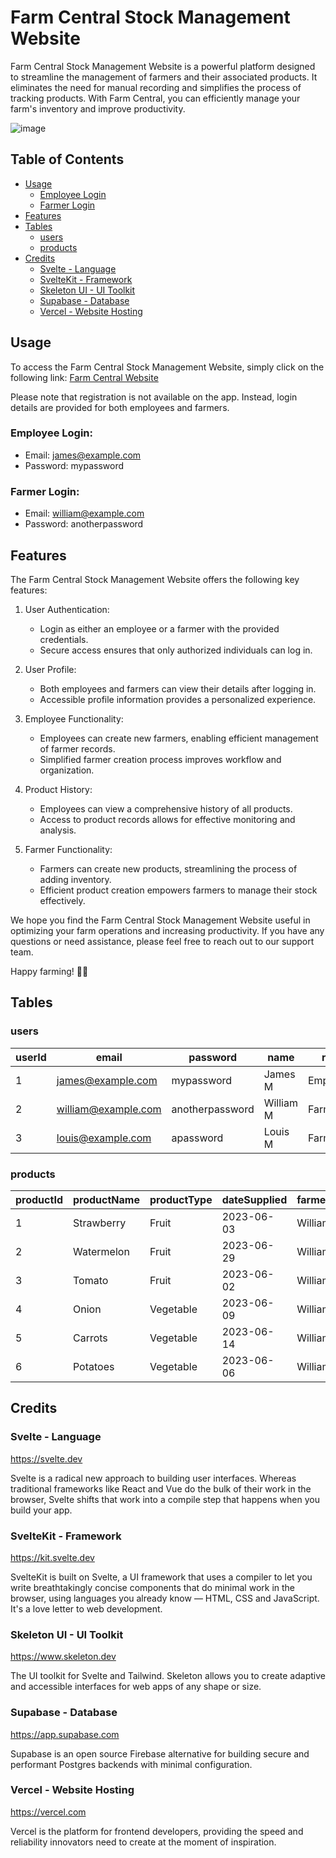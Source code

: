 # Farm Central Stock Management Website

Farm Central Stock Management Website is a powerful platform designed to streamline the management of farmers and their associated products. It eliminates the need for manual recording and simplifies the process of tracking products. With Farm Central, you can efficiently manage your farm's inventory and improve productivity.

![image](https://github.com/Thakshin4/FarmCentralWebsite/assets/69991863/f7fca013-946c-4482-a742-ead8b614110f)

## Table of Contents
- [Usage](#usage)
  - [Employee Login](#employee-login)
  - [Farmer Login](#farmer-login)
- [Features](#features)
- [Tables](#tables)
  - [users](#users)
  - [products](#products)
- [Credits](#credits)
  - [Svelte - Language](#svelte---language)
  - [SvelteKit - Framework](#sveltekit---framework)
  - [Skeleton UI - UI Toolkit](#skeleton-ui---ui-toolkit)
  - [Supabase - Database](#supabase---database)
  - [Vercel - Website Hosting](#vercel---website-hosting)

## Usage
To access the Farm Central Stock Management Website, simply click on the following link: [Farm Central Website](https://farm-central-website.vercel.app)

Please note that registration is not available on the app. Instead, login details are provided for both employees and farmers.

### Employee Login:
- Email: james@example.com
- Password: mypassword

### Farmer Login:
- Email: william@example.com
- Password: anotherpassword

## Features
The Farm Central Stock Management Website offers the following key features:

1. User Authentication:
   - Login as either an employee or a farmer with the provided credentials.
   - Secure access ensures that only authorized individuals can log in.

2. User Profile:
   - Both employees and farmers can view their details after logging in.
   - Accessible profile information provides a personalized experience.

3. Employee Functionality:
   - Employees can create new farmers, enabling efficient management of farmer records.
   - Simplified farmer creation process improves workflow and organization.

4. Product History:
   - Employees can view a comprehensive history of all products.
   - Access to product records allows for effective monitoring and analysis.

5. Farmer Functionality:
   - Farmers can create new products, streamlining the process of adding inventory.
   - Efficient product creation empowers farmers to manage their stock effectively.

We hope you find the Farm Central Stock Management Website useful in optimizing your farm operations and increasing productivity. If you have any questions or need assistance, please feel free to reach out to our support team.

Happy farming! 🎃🧺

## Tables

### users
| userId | email                  | password        | name      | role    |
|--------|------------------------|-----------------|-----------|---------|
| 1      | james@example.com      | mypassword      | James M   | Employee|
| 2      | william@example.com    | anotherpassword | William M | Farmer  |
| 3      | louis@example.com      | apassword       | Louis M   | Farmer  |

### products
| productId | productName | productType | dateSupplied | farmerName |
|-----------|-------------|-------------|--------------|------------|
| 1         | Strawberry  | Fruit       | 2023-06-03   | William M  |
| 2         | Watermelon  | Fruit       | 2023-06-29   | William M  |
| 3         | Tomato      | Fruit       | 2023-06-02   | William M  |
| 4         | Onion       | Vegetable   | 2023-06-09   | William M  |
| 5         | Carrots     | Vegetable   | 2023-06-14   | William M  |
| 6         | Potatoes    | Vegetable   | 2023-06-06   | William M  |

## Credits
### Svelte - Language
https://svelte.dev

Svelte is a radical new approach to building user interfaces. Whereas traditional frameworks like React and Vue do the bulk of their work in the browser, Svelte shifts that work into a compile step that happens when you build your app.

### SvelteKit - Framework
https://kit.svelte.dev

SvelteKit is built on Svelte, a UI framework that uses a compiler to let you write breathtakingly concise components that do minimal work in the browser, using languages you already know — HTML, CSS and JavaScript. It's a love letter to web development.

### Skeleton UI - UI Toolkit
https://www.skeleton.dev

The UI toolkit for Svelte and Tailwind.
Skeleton allows you to create adaptive and accessible interfaces for web apps of any shape or size.

### Supabase - Database
https://app.supabase.com

Supabase is an open source Firebase alternative for building secure and performant Postgres backends with minimal configuration.

### Vercel - Website Hosting
https://vercel.com

Vercel is the platform for frontend developers, providing the speed and reliability innovators need to create at the moment of inspiration.
